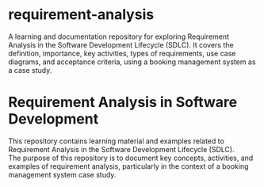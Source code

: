 # requirement-analysis
A learning and documentation repository for exploring Requirement Analysis in the Software Development Lifecycle (SDLC). It covers the definition, importance, key activities, types of requirements, use case diagrams, and acceptance criteria, using a booking management system as a case study.
# Requirement Analysis in Software Development

This repository contains learning material and examples related to Requirement Analysis in the Software Development Lifecycle (SDLC).  
The purpose of this repository is to document key concepts, activities, and examples of requirement analysis, particularly in the context of a booking management system case study.
